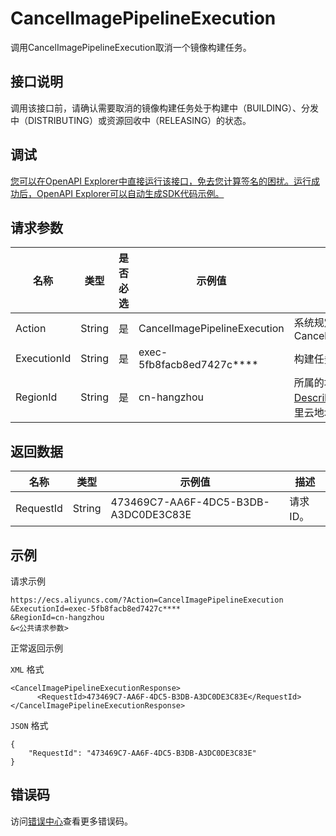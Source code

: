 # CancelImagePipelineExecution

调用CancelImagePipelineExecution取消一个镜像构建任务。

## 接口说明

调用该接口前，请确认需要取消的镜像构建任务处于构建中（BUILDING）、分发中（DISTRIBUTING）或资源回收中（RELEASING）的状态。

## 调试

[您可以在OpenAPI Explorer中直接运行该接口，免去您计算签名的困扰。运行成功后，OpenAPI Explorer可以自动生成SDK代码示例。](https://api.aliyun.com/#product=Ecs&api=CancelImagePipelineExecution&type=RPC&version=2014-05-26)

## 请求参数

|名称|类型|是否必选|示例值|描述|
|--|--|----|---|--|
|Action|String|是|CancelImagePipelineExecution|系统规定参数。取值：CancelImagePipelineExecution |
|ExecutionId|String|是|exec-5fb8facb8ed7427c\*\*\*\*|构建任务ID。 |
|RegionId|String|是|cn-hangzhou|所属的地域ID。您可以调用[DescribeRegions](~~25609~~)查看最新的阿里云地域列表。 |

## 返回数据

|名称|类型|示例值|描述|
|--|--|---|--|
|RequestId|String|473469C7-AA6F-4DC5-B3DB-A3DC0DE3C83E|请求ID。 |

## 示例

请求示例

```
https://ecs.aliyuncs.com/?Action=CancelImagePipelineExecution
&ExecutionId=exec-5fb8facb8ed7427c****
&RegionId=cn-hangzhou
&<公共请求参数>
```

正常返回示例

`XML` 格式

```
<CancelImagePipelineExecutionResponse>
      <RequestId>473469C7-AA6F-4DC5-B3DB-A3DC0DE3C83E</RequestId>
</CancelImagePipelineExecutionResponse>
```

`JSON` 格式

```
{
    "RequestId": "473469C7-AA6F-4DC5-B3DB-A3DC0DE3C83E"
}
```

## 错误码

访问[错误中心](https://error-center.alibabacloud.com/status/product/Ecs)查看更多错误码。

